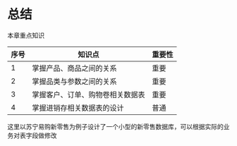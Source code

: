 # 总结

本章重点知识

| 序号 | 知识点                           | 重要性 |
| ---- | -------------------------------- | ------ |
| 1    | 掌握产品、商品之间的关系         | 重要   |
| 2    | 掌握品类与参数之间的关系         | 重要   |
| 3    | 掌握客户、订单、购物卷相关数据表 | 重要   |
| 4    | 掌握进销存相关数据表的设计       | 普通   |

这里以苏宁易购新零售为例子设计了一个小型的新零售数据库，可以根据实际的业务对表字段做修改